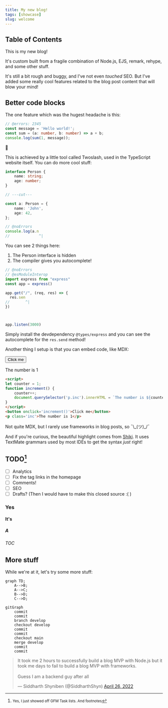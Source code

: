 ```yaml
---
title: My new blog!
tags: [showcase]
slug: welcome
---
```


## Table of Contents

This is my new blog!

It's custom built from a fragile combination of Node.js, EJS, remark, rehype,
and some other stuff.

It's still a bit rough and buggy, and I've not even *touched* SEO. But I've
added some really cool features related to the blog post content that will blow
your mind!

## Better code blocks

The one feature which was the hugest headache is this:

```typescript twoslash
// @errors: 2345
const message = 'Hello world!';
const sum = (a: number, b: number) => a + b;
console.log(sum(1, message));
```

:exploding_head:

This is achieved by a little tool called Twoslash, used in the TypeScript
website itself. You can do more cool stuff:

```typescript twoslash
interface Person {
	name: string;
	age: number;
}

// ---cut---

const a: Person = {
	name: 'John',
	age: 42,
};

// @noErrors
console.log(a.n
//             ^|

```

You can see 2 things here:
1. The Person interface is hidden
2. The compiler gives you autocomplete!

```typescript twoslash
// @noErrors
// @esModuleInterop
import express from "express"
const app = express()

app.get("/", (req, res) => {
  res.sen
//       ^|
})



app.listen(3000)
```

Simply install the devdependency `@types/express` and you can see the
autocomplete for the `res.send` method!

Another thing I setup is that you can embed code, like MDX:

<script>
let counter = 1;
function increment() {
	counter++;
	document.querySelector('p.inc').innerHTML = `The number is ${counter}`;
}
</script>
<button onclick='increment()'>Click me</button>
<p class='inc'>The number is 1</p>

```html
<script>
let counter = 1;
function increment() {
	counter++;
	document.querySelector('p.inc').innerHTML = `The number is ${counter}`;
}
</script>
<button onclick='increment()'>Click me</button>
<p class='inc'>The number is 1</p>
```

Not quite MDX, but I rarely use frameworks in blog posts, so ¯\\\_(ツ)\_/¯

And if you're curious, the beautiful highlight comes from
[Shiki](https://shiki.matsu.io/). It uses TextMate grammars used by most IDEs to
get the syntax *just* right!

## TODO[^1]

- [ ] Analytics
- [ ] Fix the tag links in the homepage
- [ ] Comments!
- [ ] SEO
- [ ] Drafts? (Then I would have to make this closed source :( )

[^1]: <small>Yes, I just showed off GFM Task lists. And footnotes</small>

### Yes

#### It's

##### A

###### TOC

## More stuff

While we're at it, let's try some more stuff:

```mermaid
graph TD;
	A-->B;
	A-->C;
	B-->D;
	C-->D;
```

```mermaid
gitGraph
	commit
	commit
	branch develop
	checkout develop
	commit
	commit
	checkout main
	merge develop
	commit
	commit
```
<blockquote class="twitter-tweet"><p lang="en" dir="ltr">It took me 2 hours to successfully build a blog MVP with Node.js but it took me days to fail to build a blog MVP with frameworks.<br><br>Guess I am a backend guy after all</p>&mdash; Siddharth Shyniben (@SiddharthShyn) <a href="https://twitter.com/SiddharthShyn/status/1518796282533658624?ref_src=twsrc%5Etfw">April 26, 2022</a></blockquote> <script async src="https://platform.twitter.com/widgets.js" charset="utf-8"></script>

